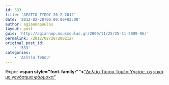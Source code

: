 ```yaml
---
id: 533
title: 'ΔΕΛΤΙΟ ΤΥΠΟΥ 20-2-2012'
date: '2012-02-20T00:00:00+02:00'
author: agiannopoulos
layout: post
guid: 'http://agiannop.mousmoulas.gr/2009/11/25/25-11-2009-86/'
permalink: /2012/02/20/200212/
original_post_id:
    - '533'
categories:
    - 'Δελτία Τύπου'
---
```


Θέμα: **<span style="font-family:""></span>**[“Δελτίο Τύπου Τομέα Υγείας, σχετικά με γενόσημα φάρμακα” ](http://localhost:8000/wp-content/uploads/2009/11/20022012_dt_genosima.pdf)